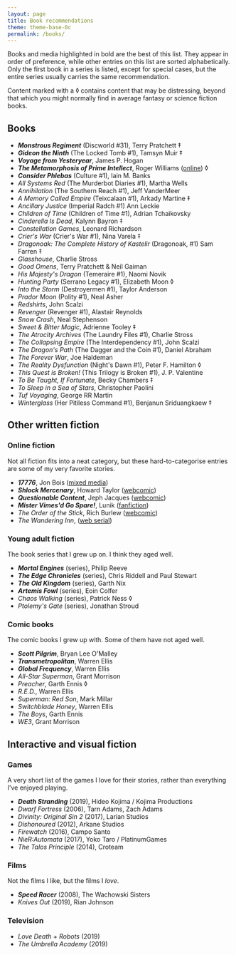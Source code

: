 ```yaml
---
layout: page
title: Book recommendations
theme: theme-base-0c
permalink: /books/
---
```


Books and media highlighted in bold are the best of this list.
They appear in order of preference, while other entries on this list are sorted alphabetically.
Only the first book in a series is listed, except for special cases, but the entire series usually carries the same recommendation.

Content marked with a ◊ contains content that may be distressing, beyond that which you might normally find in average fantasy or science fiction books.

## Books

- _**Monstrous Regiment**_ (Discworld #31), Terry Pratchett ‡
- _**Gideon the Ninth**_ (The Locked Tomb #1), Tamsyn Muir ‡
- _**Voyage from Yesteryear**_, James P. Hogan
- _**The Metamorphosis of Prime Intellect**_, Roger Williams ([online][prime intellect]) ◊
- _**Consider Phlebas**_ (Culture #1), Iain M. Banks
- _All Systems Red_ (The Murderbot Diaries #1), Martha Wells
- _Annihilation_ (The Southern Reach #1), Jeff VanderMeer
- _A Memory Called Empire_ (Teixcalaan #1), Arkady Martine ‡
- _Ancillary Justice_ (Imperial Radch #1) Ann Leckie
- _Children of Time_ (Children of Time #1), Adrian Tchaikovsky
- _Cinderella Is Dead_, Kalynn Bayron ‡
- _Constellation Games_,  Leonard Richardson
- _Crier's War_ (Crier's War #1), Nina Varela ‡
- _Dragonoak: The Complete History of Kastelir_ (Dragonoak, #1) Sam Farren ‡
- _Glasshouse_, Charlie Stross
- _Good Omens_, Terry Pratchett & Neil Gaiman
- _His Majesty's Dragon_ (Temeraire #1), Naomi Novik
- _Hunting Party_ (Serrano Legacy #1), Elizabeth Moon ◊
- _Into the Storm_ (Destroyermen #1), Taylor Anderson
- _Prador Moon_ (Polity #1), Neal Asher
- _Redshirts_, John Scalzi
- _Revenger_ (Revenger #1), Alastair Reynolds
- _Snow Crash_, Neal Stephenson
- _Sweet & Bitter Magic_, Adrienne Tooley ‡
- _The Atrocity Archives_ (The Laundry Files #1), Charlie Stross
- _The Collapsing Empire_ (The Interdependency #1), John Scalzi
- _The Dragon's Path_ (The Dagger and the Coin #1), Daniel Abraham
- _The Forever War_, Joe Haldeman
- _The Reality Dysfunction_ (Night's Dawn #1), Peter F. Hamilton ◊
- _This Quest is Broken!_ (This Trilogy is Broken #1), J. P. Valentine
- _To Be Taught, If Fortunate_, Becky Chambers ‡
- _To Sleep in a Sea of Stars_, Christopher Paolini
- _Tuf Voyaging_, George RR Martin
- _Winterglass_ (Her Pitiless Command #1), Benjanun Sriduangkaew ‡

## Other written fiction

### Online fiction

Not all fiction fits into a neat category, but these hard-to-categorise entries are some of my very favorite stories.

- _**17776**_, Jon Bois ([mixed media][17776])
- _**Shlock Mercenary**_, Howard Taylor ([webcomic][schlock mercenary])
- _**Questionable Content**_, Jeph Jacques ([webcomic][questionable content])
- _**Mister Vimes'd Go Spare!**_, Lunik ([fanfiction][mr vimes'd go spare])
- _The Order of the Stick_, Rich Burlew ([webcomic][order of the stick])
- _The Wandering Inn_, ([web serial][the wandering inn])

### Young adult fiction

The book series that I grew up on. I think they aged well.

- _**Mortal Engines**_ (series), Philip Reeve
- _**The Edge Chronicles**_ (series), Chris Riddell and Paul Stewart
- _**The Old Kingdom**_ (series), Garth Nix
- _**Artemis Fowl**_ (series), Eoin Colfer
- _Chaos Walking_ (series), Patrick Ness ◊
- _Ptolemy's Gate_ (series), Jonathan Stroud

### Comic books

The comic books I grew up with. Some of them have not aged well.

- _**Scott Pilgrim**_, Bryan Lee O'Malley
- _**Transmetropolitan**_, Warren Ellis
- _**Global Frequency**_, Warren Ellis
- _All-Star Superman_, Grant Morrison
- _Preacher_, Garth Ennis ◊
- _R.E.D._, Warren Ellis
- _Superman: Red Son_, Mark Millar
- _Switchblade Honey_, Warren Ellis
- _The Boys_,  Garth Ennis
- _WE3_, Grant Morrison

## Interactive and visual fiction

### Games

A very short list of the games I love for their stories, rather than everything I've enjoyed playing.

- _**Death Stranding**_ (2019), Hideo Kojima / Kojima Productions
- _Dwarf Fortress_ (2006), Tarn Adams, Zach Adams
- _Divinity: Original Sin 2_ (2017), Larian Studios
- _Dishonoured_ (2012), Arkane Studios
- _Firewatch_ (2016), Campo Santo
- _NieR:Automata_ (2017),  Yoko Taro / PlatinumGames
- _The Talos Principle_ (2014), Croteam

### Films

Not the films I like, but the films I _love_.

- _**Speed Racer**_ (2008), The Wachowski Sisters
- _Knives Out_ (2019), Rian Johnson

### Television

- _Love Death + Robots_ (2019)
- _The Umbrella Academy_ (2019)

[methods of rationality]: http://www.fanfiction.net/s/5782108/1/Harry_Potter_and_the_Methods_of_Rationality
[mr vimes'd go spare]: http://archiveofourown.org/works/244534
[order of the stick]: http://www.giantitp.com/Comics.html
[prime intellect]: http://localroger.com/prime-intellect/
[schlock mercenary]: https://www.schlockmercenary.com/
[the wandering inn]: https://wanderinginn.com/
[questionable content]: questionablecontent.net/
[17776]: https://www.sbnation.com/a/17776-football/
